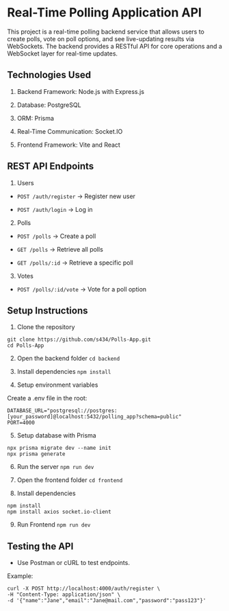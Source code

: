 # Real-Time Polling Application API
This project is a real-time polling backend service that allows users to create polls, vote on poll options, and see live-updating results via WebSockets. The backend provides a RESTful API for core operations and a WebSocket layer for real-time updates.

## Technologies Used

1. Backend Framework: Node.js with Express.js

2. Database: PostgreSQL

3. ORM: Prisma

4. Real-Time Communication: Socket.IO

5. Frontend Framework: Vite and React
## REST API Endpoints
1. Users

- ``` POST /auth/register ``` → Register new user

- ``` POST /auth/login ``` → Log in

2. Polls

- ``` POST /polls ``` → Create a poll

- ``` GET /polls ``` → Retrieve all polls

- ``` GET /polls/:id ``` → Retrieve a specific poll

3. Votes

- ```POST /polls/:id/vote```  → Vote for a poll option

## Setup Instructions
1. Clone the repository
```
git clone https://github.com/s434/Polls-App.git
cd Polls-App
```

2. Open the backend folder
```cd backend```

3. Install dependencies
```npm install```

4. Setup environment variables

Create a .env file in the root:

```
DATABASE_URL="postgresql://postgres:[your_password]@localhost:5432/polling_app?schema=public"
PORT=4000
```

5. Setup database with Prisma
```
npx prisma migrate dev --name init
npx prisma generate
```

6. Run the server
```npm run dev```

7. Open the frontend folder
```cd frontend```

8. Install dependencies
```
npm install
npm install axios socket.io-client
```

9. Run Frontend
```npm run dev```

## Testing the API

- Use Postman or cURL to test endpoints.

Example:

```
curl -X POST http://localhost:4000/auth/register \
-H "Content-Type: application/json" \
-d '{"name":"Jane","email":"Jane@mail.com","password":"pass123"}'
```
